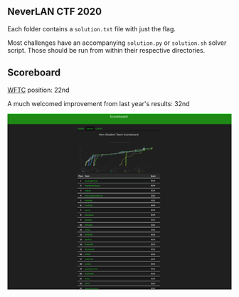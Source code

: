## NeverLAN CTF 2020

Each folder contains a `solution.txt` file with just the flag.

Most challenges have an accompanying `solution.py` or `solution.sh` solver script. Those should be run from within their respective directories.

## Scoreboard

[WFTC](https://ctftime.org/team/72059) position: 22nd

A much welcomed improvement from last year's results: 32nd

![scoreboard](scoreboard.png)
